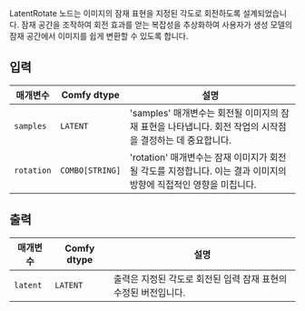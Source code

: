 
LatentRotate 노드는 이미지의 잠재 표현을 지정된 각도로 회전하도록 설계되었습니다. 잠재 공간을 조작하여 회전 효과를 얻는 복잡성을 추상화하여 사용자가 생성 모델의 잠재 공간에서 이미지를 쉽게 변환할 수 있도록 합니다.

## 입력

| 매개변수 | Comfy dtype | 설명 |
|-----------|-------------|-------------|
| `samples` | `LATENT`    | 'samples' 매개변수는 회전될 이미지의 잠재 표현을 나타냅니다. 회전 작업의 시작점을 결정하는 데 중요합니다. |
| `rotation` | `COMBO[STRING]` | 'rotation' 매개변수는 잠재 이미지가 회전될 각도를 지정합니다. 이는 결과 이미지의 방향에 직접적인 영향을 미칩니다. |

## 출력

| 매개변수 | Comfy dtype | 설명 |
|-----------|-------------|-------------|
| `latent`  | `LATENT`    | 출력은 지정된 각도로 회전된 입력 잠재 표현의 수정된 버전입니다. |
